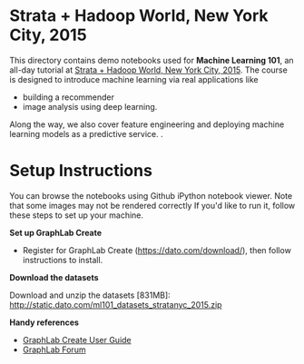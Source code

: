 # Strata + Hadoop World, New York City, 2015

This directory contains demo notebooks used for **Machine Learning 101**, an all-day tutorial at [Strata + Hadoop World, New York City, 2015](http://strataconf.com/big-data-conference-ny-2015/public/schedule/detail/43217).
The course is designed to introduce machine learning via real applications like 
- building a recommender
- image analysis using deep learning. 

Along the way, we also cover feature engineering and deploying machine learning models as a predictive service. .

# Setup Instructions

You can browse the notebooks using Github iPython notebook viewer. Note that some images may not be rendered correctly If you'd like to run it, follow these steps to set up your machine.

**Set up GraphLab Create**

- Register for GraphLab Create (https://dato.com/download/), then follow instructions to install.

**Download the datasets**

Download and unzip the datasets [831MB]:
http://static.dato.com/ml101_datasets_stratanyc_2015.zip

**Handy references**

- [GraphLab Create User Guide](http://dato.com/learn/userguide)
- [GraphLab Forum](http://forum.dato.com/categories/graphlab-create)
